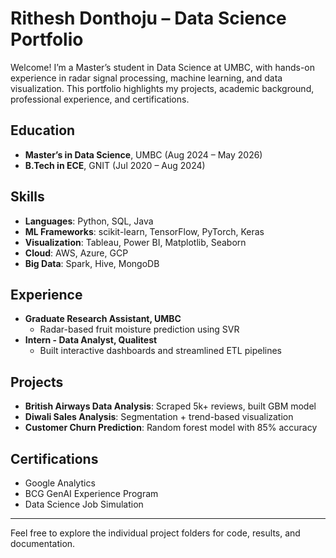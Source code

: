 # Rithesh Donthoju – Data Science Portfolio

Welcome! I’m a Master’s student in Data Science at UMBC, with hands-on experience in radar signal processing, machine learning, and data visualization. This portfolio highlights my projects, academic background, professional experience, and certifications.

##  Education
- **Master’s in Data Science**, UMBC (Aug 2024 – May 2026)
- **B.Tech in ECE**, GNIT (Jul 2020 – Aug 2024)

##  Skills
- **Languages**: Python, SQL, Java
- **ML Frameworks**: scikit-learn, TensorFlow, PyTorch, Keras
- **Visualization**: Tableau, Power BI, Matplotlib, Seaborn
- **Cloud**: AWS, Azure, GCP
- **Big Data**: Spark, Hive, MongoDB

##  Experience
- **Graduate Research Assistant, UMBC**
  - Radar-based fruit moisture prediction using SVR
- **Intern - Data Analyst, Qualitest**
  - Built interactive dashboards and streamlined ETL pipelines

##  Projects
- **British Airways Data Analysis**: Scraped 5k+ reviews, built GBM model
- **Diwali Sales Analysis**: Segmentation + trend-based visualization
- **Customer Churn Prediction**: Random forest model with 85% accuracy

##  Certifications
- Google Analytics
- BCG GenAI Experience Program
- Data Science Job Simulation

---

 Feel free to explore the individual project folders for code, results, and documentation.


